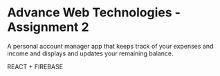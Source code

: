 # Advance Web Technologies - Assignment 2

A personal account manager app that keeps track of your expenses and income and displays and updates your remaining balance.

REACT + FIREBASE

